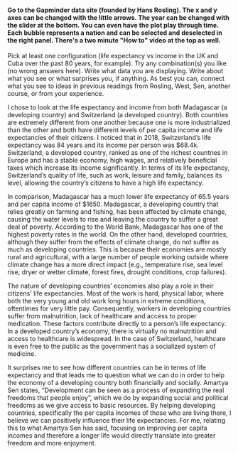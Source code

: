 #### Go to the Gapminder data site (founded by Hans Rosling). The x and y axes can be changed with the little arrows. The year can be changed with the slider at the bottom. You can even have the plot play through time. Each bubble represents a nation and can be selected and deselected in the right panel. There's a two minute "How to" video at the top as well.
Pick at least one configuration (life expectancy vs income in the UK and Cuba over the past 80 years, for example). Try any combination(s) you like (no wrong answers here). Write what data you are displaying. Write about what you see or what surprises you, if anything. As best you can, connect what you see to ideas in previous readings from Rosling, West, Sen, another course, or from your experience.

I chose to look at the life expectancy and income from both Madagascar (a developing country) and Switzerland (a developed country).  Both countries are extremely different from one another because one is more industrialized than the other and both have different levels of per capita income and life expectancies of their citizens.  I noticed that in 2018, Switzerland’s life expectancy was 84 years and its income per person was $68.4k.  Switzerland, a developed country, ranked as one of the richest countries in Europe and has a stable economy, high wages, and relatively beneficial taxes which increase its income significantly.  In terms of its life expectancy, Switzerland’s quality of life, such as work, leisure and family, balances its level, allowing the country’s citizens to have a high life expectancy.   

In comparison, Madagascar has a much lower life expectancy of 65.5 years and per capita income of $1650.  Madagascar, a developing country that relies greatly on farming and fishing, has been affected by climate change, causing the water levels to rise and leaving the country to suffer a great deal of poverty.  According to the World Bank, Madagascar has one of the highest poverty rates in the world.  On the other hand, developed countries, although they suffer from the effects of climate change, do not suffer as much as developing countries.  This is because their economies are mostly rural and agricultural, with a large number of people working outside where climate change has a more direct impact (e.g., temperature rise, sea level rise, dryer or wetter climate, forest fires, drought conditions, crop failures).

The nature of developing countries’ economies also play a role in their citizens' life expectancies.  Most of the work is hard, physical labor, where both the very young and old work long hours in extreme conditions, oftentimes for very little pay.  Consequently, workers in developing countries suffer from malnutrition, lack of healthcare and access to proper medication.  These factors contribute directly to a person’s life expectancy.  In a developed country’s economy, there is virtually no malnutrition and access to healthcare is widespread.  In the case of Switzerland, healthcare is even free to the public as the government has a socialized system of medicine.

It surprises me to see how different countries can be in terms of life expectancy and that leads me to question what we can do in order to help the economy of a developing country both financially and socially.  Amartya Sen states, “Development can be seen as a process of expanding the real freedoms that people enjoy”, which we do by expanding social and political freedoms as we give access to basic resources.  By helping developing countries, specifically the per capita incomes of those who are living there, I believe we can positively influence their life expectancies.  For me, relating this to what Amartya Sen has said, focusing on improving per capita incomes and therefore a longer life would directly translate into greater freedom and more enjoyment. 
